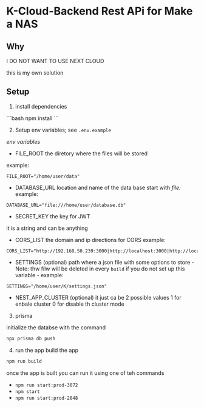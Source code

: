 
# K-Cloud-Backend Rest APi for Make a NAS

## Why

I DO NOT WANT TO USE NEXT CLOUD

this is my own solution

## Setup

1. install dependencies

´´´bash
npm install
´´´

2. Setup env variables; see `.env.example`

*env variables*
* FILE_ROOT the diretory where the files will be stored

example:
```env
FILE_ROOT="/home/user/data"
```

* DATABASE_URL 
location and name of the data base start with *file:*
example:
```env
DATABASE_URL="file:///home/user/database.db"
```

* SECRET_KEY the key for JWT

it is a string and can be anything

* CORS_LIST the domain and ip directions for CORS
example:
```env
CORS_LIST="http://192.168.50.239:3000|http://localhost:3000|http://localhost"
```

* SETTINGS (optional)
path where a json file with some options to store
-Note: thw filw will be deleted in every `build` if you do not set up this variable -
example:
```env
SETTINGS="/home/user/K/settings.json"
```

* NEST_APP_CLUSTER (optional)
it just ca be 2 possible values
1 for enbale cluster
0 for disable th cluster mode

3. prisma

initialize the databse with the command

```bash
npx prisma db push
```

4. run the app
build the app
```bash
npm run build
```
once the app is built you can run it using one of teh commands
* `npm run start:prod-3072`
* `npm start`
* `npm run start:prod-2048`